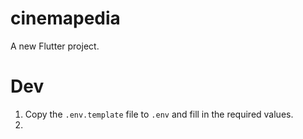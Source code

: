 # cinemapedia

A new Flutter project.

# Dev

1. Copy the `.env.template` file to `.env` and fill in the required values.
2. 
